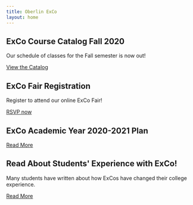 ```yaml
---
title: Oberlin ExCo
layout: home
---
```

## ExCo Course Catalog Fall 2020

Our schedule of classes for the Fall semester is now out!

<a href="/catalog" class="primary-btn about-btn">View the Catalog</a>

## ExCo Fair Registration

Register to attend our online ExCo Fair!

<a href="/rsvp" class="primary-btn about-btn">RSVP now</a>

## ExCo Academic Year 2020-2021 Plan

<a href="/resources/plan" class="primary-btn about-btn">Read More</a>

## Read About Students' Experience with ExCo!

Many students have written about how ExCos have changed their college experience.

<a href="/resources/readmore" class="primary-btn about-btn">Read More</a>
